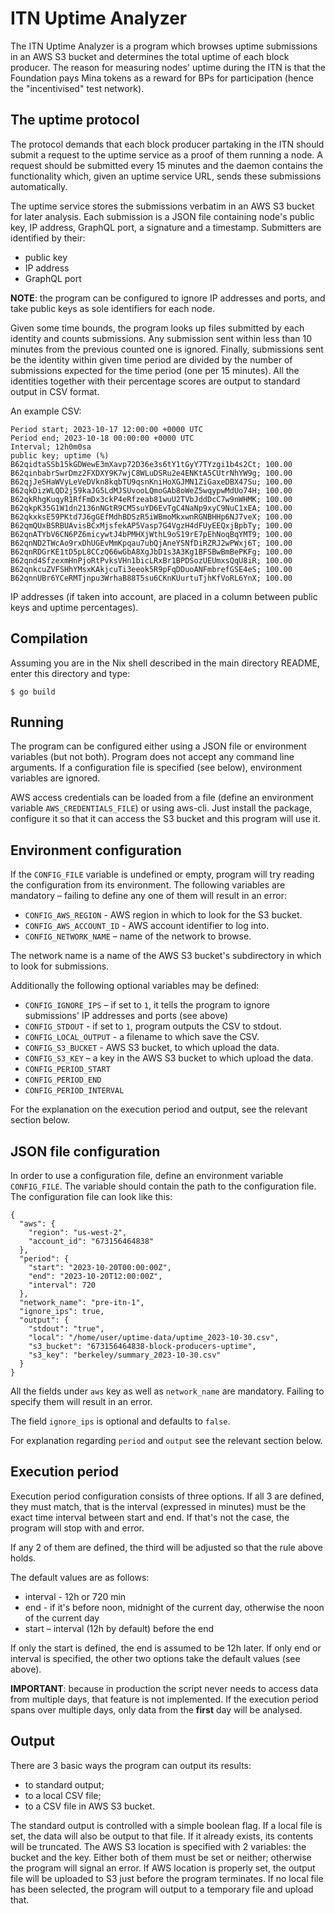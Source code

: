 ITN Uptime Analyzer
===================

The ITN Uptime Analyzer is a program which browses uptime submissions
in an AWS S3 bucket and determines the total uptime of each block
producer. The reason for measuring nodes' uptime during the ITN is
that the Foundation pays Mina tokens as a reward for BPs for
participation (hence the "incentivised" test network).

The uptime protocol
-------------------

The protocol demands that each block producer partaking in the ITN
should submit a request to the uptime service as a proof of them
running a node.  A request should be submitted every 15 minutes and
the daemon contains the functionality which, given an uptime service
URL, sends these submissions automatically.

The uptime service stores the submissions verbatim in an AWS S3 bucket
for later analysis. Each submission is a JSON file containing node's
public key, IP address, GraphQL port, a signature and a timestamp.
Submitters are identified by their:
* public key
* IP address
* GraphQL port

**NOTE**: the program can be configured to ignore IP addresses and
ports, and take public keys as sole identifiers for each node.

Given some time bounds, the program looks up files submitted by each
identity and counts submissions. Any submission sent within less than
10 minutes from the previous counted one is ignored. Finally,
submissions sent be the identity within given time period are divided
by the number of submissions expected for the time period (one per 15
minutes). All the identities together with their percentage scores are
output to standard output in CSV format.

An example CSV:
```
Period start; 2023-10-17 12:00:00 +0000 UTC
Period end; 2023-10-18 00:00:00 +0000 UTC
Interval; 12h0m0sa
public key; uptime (%)
B62qidtaSSb15kGDWewE3mXavp72D36e3s6tY1tGyY7TYzgi1b4s2Ct; 100.00
B62qinbabrSwrDmz2FXDXY9K7wjC8WLuDSRu2e4ENKtA5CUtrNhYW9g; 100.00
B62qjJeSHaWVyLeVeDVkn8kqbTU9qsnKniHoXGJMN1ZiGaxeDBX47Su; 100.00
B62qkDizWLQD2j59kaJG5LdMJSUvooLQmoGAb8oWeZ5wqypwMdUo74H; 100.00
B62qkRhgKuqyR1RfFmDx3ckP4eRfzeab81wuU2TVbJddDcC7w9nWHMK; 100.00
B62qkpK35G1W1dn2136nNGtR9CM5suYD6EvTgC4NaNp9xyC9NuC1xEA; 100.00
B62qkxksE59PKtd7J6gGEfMdhBDSzR5iWBmoMkxwnRGNBHHp6NJ7veX; 100.00
B62qmQUxBSRBUAvisBCxMjsfekAP5Vasp7G4VgzH4dFUyEEQxjBpbTy; 100.00
B62qnATYbV6CN6PZ6micywtJ4bPMHXjWthL9oS19rE7pEhNoqBqYMT9; 100.00
B62qnND2TWcAo9rxDhUGEvMmKpqau7ubQjAneYSNfDiRZRJ2wPWxj6T; 100.00
B62qnRDGrKE1tD5pL8CCzQ66wGbA8XgJbD1s3A3Kg1BFSBwBmBePKFg; 100.00
B62qnd4SfzexmHnPjoRtPvksVHn1bicLRxBr1BPDSozUEUmxsQqU8iR; 100.00
B62qnkcuZVFSHhYMsxKAkjcuTi3eeok5R9pFqDDuoANFmbrefGSE4eS; 100.00
B62qnnUBr6YCeRMTjnpu3WrhaB88T5su6CKnKUurtuTjhKfVoRL6YnX; 100.00
```
IP addresses (if taken into account, are placed in a column between
public keys and uptime percentages).

Compilation
-----------

Assuming you are in the Nix shell described in the main directory
README, enter this directory and type:

    $ go build
    
Running
-------

The program can be configured either using a JSON file or environment
variables (but not both). Program does not accept any command line
arguments. If a configuration file is specified (see below),
environment variables are ignored.

AWS access credentials can be loaded from a file (define an
environment variable `AWS_CREDENTIALS_FILE`) or using aws-cli. Just
install the package, configure it so that it can access the S3 bucket
and this program will use it.

Environment configuration
-------------------------

If the `CONFIG_FILE` variable is undefined or empty, program will try
reading the configuration from its environment. The following
variables are mandatory – failing to define any one of them will
result in an error:
* `CONFIG_AWS_REGION` - AWS region in which to look for the S3 bucket.
* `CONFIG_AWS_ACCOUNT_ID` - AWS account identifier to log into.
* `CONFIG_NETWORK_NAME` – name of the network to browse.

The network name is a name of the AWS S3 bucket's subdirectory in
which to look for submissions.

Additionally the following optional variables may be defined:
* `CONFIG_IGNORE_IPS` – if set to `1`, it tells the program to ignore
  submissions' IP addresses and ports (see above)
* `CONFIG_STDOUT` - if set to `1`, program outputs the CSV to stdout.
* `CONFIG_LOCAL_OUTPUT` - a filename to which save the CSV.
* `CONFIG_S3_BUCKET` - AWS S3 bucket, to which upload the data.
* `CONFIG_S3_KEY` – a key in the AWS S3 bucket to which upload the data.
* `CONFIG_PERIOD_START`
* `CONFIG_PERIOD_END`
* `CONFIG_PERIOD_INTERVAL`

For the explanation on the execution period and output, see the
relevant section below.

JSON file configuration
-----------------------

In order to use a configuration file, define an environment variable
`CONFIG_FILE`. The variable should contain the path to the
configuration file. The configuration file can look like this:

```
{
  "aws": {
    "region": "us-west-2",
    "account_id": "673156464838"
  },
  "period": {
    "start": "2023-10-20T00:00:00Z",
    "end": "2023-10-20T12:00:00Z",
    "interval": 720
  },
  "network_name": "pre-itn-1",
  "ignore_ips": true,
  "output": {
    "stdout": "true",
    "local": "/home/user/uptime-data/uptime_2023-10-30.csv",
    "s3_bucket": "673156464838-block-producers-uptime",
    "s3_key": "berkeley/summary_2023-10-30.csv"
  }
}
```
All the fields under `aws` key as well as `network_name` are mandatory.
Failing to specify them will result in an error.

The field `ignore_ips` is optional and defaults to `false`.

For explanation regarding `period` and `output` see the relevant
section below.

Execution period
----------------

Execution period configuration consists of three options. If all 3 are
defined, they must match, that is the interval (expressed in minutes)
must be the exact time interval between start and end. If that's not
the case, the program will stop with and error.

If any 2 of them are defined, the third will be adjusted so that the
rule above holds.

The default values are as follows:
* interval - 12h or 720 min
* end - if it's before noon, midnight of the current day, otherwise
  the noon of the current day
* start – interval (12h by default) before the end

If only the start is defined, the end is assumed to be 12h later.  If
only end or interval is specified, the other two options take the
default values (see above).

**IMPORTANT**: because in production the script never needs to access
data from multiple days, that feature is not implemented. If the
execution period spans over multiple days, only data from the
**first** day will be analysed.

Output
------

There are 3 basic ways the program can output its results:
* to standard output;
* to a local CSV file;
* to a CSV file in AWS S3 bucket.

The standard output is controlled with a simple boolean flag.
If a local file is set, the data will also be output to that
file. If it already exists, its contents will be truncated.
The AWS S3 location is specified with 2 variables: the bucket
and the key. Either both of them must be set or neither;
otherwise the program will signal an error. If AWS location is
properly set, the output file will be uploaded to S3 just
before the program terminates. If no local file has been
selected, the program will output to a temporary file and
upload that.
